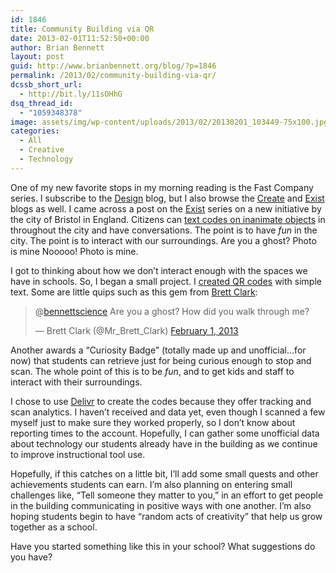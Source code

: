 ```yaml
---
id: 1846
title: Community Building via QR
date: 2013-02-01T11:52:50+00:00
author: Brian Bennett
layout: post
guid: http://www.brianbennett.org/blog/?p=1846
permalink: /2013/02/community-building-via-qr/
dcssb_short_url:
  - http://bit.ly/11sOHhG
dsq_thread_id:
  - "1059348378"
image: assets/img/wp-content/uploads/2013/02/20130201_103449-75x100.jpg
categories:
  - All
  - Creative
  - Technology
---
```

One of my new favorite stops in my morning reading is the Fast Company series. I subscribe to the [Design](http://www.fastcodesign.com) blog, but I also browse the [Create](http://www.fastcocreate.com) and [Exist](http://www.fastcoexist.com) blogs as well. I came across a post on the [Exist](http://www.fastcoexist.com) series on a new initiative by the city of Bristol in England. Citizens can [text codes on inanimate objects](http://blog.ohheybrian.com/community-building-via-qr/) in throughout the city and have conversations. The point is to have _fun_ in the city. The point is to interact with our surroundings. Are you a ghost? Photo is mine Nooooo! Photo is mine.

I got to thinking about how we don&#8217;t interact enough with the spaces we have in schools. So, I began a small project. I [created QR codes](http://delivr.com/) with simple text. Some are little quips such as this gem from [Brett Clark](http://www.twitter.com/Mr_Brett_Clark):

<blockquote class="twitter-tweet">
  <p>
    @<a href="https://twitter.com/bennettscience">bennettscience</a> Are you a ghost? How did you walk through me?
  </p>

  <p>
    &mdash; Brett Clark (@Mr_Brett_Clark) <a href="https://twitter.com/Mr_Brett_Clark/status/297350827125911552">February 1, 2013</a>
  </p>
</blockquote>



Another awards a &#8220;Curiosity Badge&#8221; (totally made up and unofficial&#8230;for now) that students can retrieve just for being curious enough to stop and scan. The whole point of this is to be _fun_, and to get kids and staff to interact with their surroundings.

I chose to use [Delivr](http://www.delivr.com) to create the codes because they offer tracking and scan analytics. I haven&#8217;t received and data yet, even though I scanned a few myself just to make sure they worked properly, so I don&#8217;t know about reporting times to the account. Hopefully, I can gather some unofficial data about technology our students already have in the building as we continue to improve instructional tool use.

Hopefully, if this catches on a little bit, I&#8217;ll add some small quests and other achievements students can earn. I&#8217;m also planning on entering small challenges like, &#8220;Tell someone they matter to you,&#8221; in an effort to get people in the building communicating in positive ways with one another. I&#8217;m also hoping students begin to have &#8220;random acts of creativity&#8221; that help us grow together as a school.

Have you started something like this in your school? What suggestions do you have?
